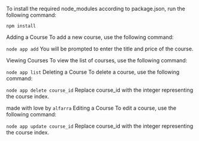 
To install the required node_modules according to package.json, run the following command:

```npm install```

Adding a Course
To add a new course, use the following command:


```node app add```
You will be prompted to enter the title and price of the course.

Viewing Courses
To view the list of courses, use the following command:

```node app list```
Deleting a Course
To delete a course, use the following command:


```node app delete course_id```
Replace course_id with the integer representing the course index.


made with love by ```alfarra```
Editing a Course
To edit a course, use the following command:

```node app update course_id```
Replace course_id with the integer representing the course index.
